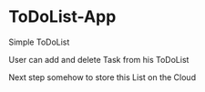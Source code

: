 # ToDoList-App
Simple ToDoList 

User can add and delete Task from his ToDoList

Next step somehow to store this List on the Cloud
